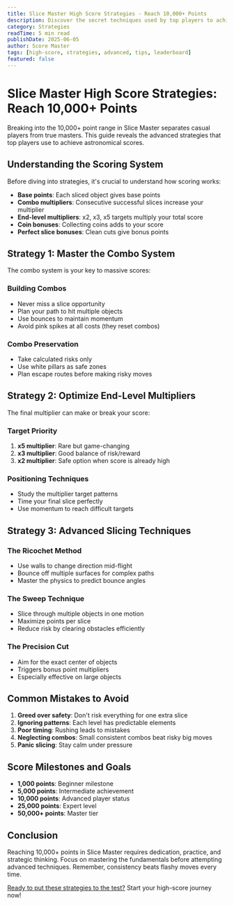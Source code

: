 ```yaml
---
title: Slice Master High Score Strategies - Reach 10,000+ Points
description: Discover the secret techniques used by top players to achieve massive scores in Slice Master.
category: Strategies
readTime: 5 min read
publishDate: 2025-06-05
author: Score Master
tags: [high-score, strategies, advanced, tips, leaderboard]
featured: false
---
```


# Slice Master High Score Strategies: Reach 10,000+ Points

Breaking into the 10,000+ point range in Slice Master separates casual players from true masters. This guide reveals the advanced strategies that top players use to achieve astronomical scores.

## Understanding the Scoring System

Before diving into strategies, it's crucial to understand how scoring works:

- **Base points**: Each sliced object gives base points
- **Combo multipliers**: Consecutive successful slices increase your multiplier
- **End-level multipliers**: x2, x3, x5 targets multiply your total score
- **Coin bonuses**: Collecting coins adds to your score
- **Perfect slice bonuses**: Clean cuts give bonus points

## Strategy 1: Master the Combo System

The combo system is your key to massive scores:

### Building Combos
- Never miss a slice opportunity
- Plan your path to hit multiple objects
- Use bounces to maintain momentum
- Avoid pink spikes at all costs (they reset combos)

### Combo Preservation
- Take calculated risks only
- Use white pillars as safe zones
- Plan escape routes before making risky moves

## Strategy 2: Optimize End-Level Multipliers

The final multiplier can make or break your score:

### Target Priority
1. **x5 multiplier**: Rare but game-changing
2. **x3 multiplier**: Good balance of risk/reward
3. **x2 multiplier**: Safe option when score is already high

### Positioning Techniques
- Study the multiplier target patterns
- Time your final slice perfectly
- Use momentum to reach difficult targets

## Strategy 3: Advanced Slicing Techniques

### The Ricochet Method
- Use walls to change direction mid-flight
- Bounce off multiple surfaces for complex paths
- Master the physics to predict bounce angles

### The Sweep Technique
- Slice through multiple objects in one motion
- Maximize points per slice
- Reduce risk by clearing obstacles efficiently

### The Precision Cut
- Aim for the exact center of objects
- Triggers bonus point multipliers
- Especially effective on large objects

## Common Mistakes to Avoid

1. **Greed over safety**: Don't risk everything for one extra slice
2. **Ignoring patterns**: Each level has predictable elements
3. **Poor timing**: Rushing leads to mistakes
4. **Neglecting combos**: Small consistent combos beat risky big moves
5. **Panic slicing**: Stay calm under pressure

## Score Milestones and Goals

- **1,000 points**: Beginner milestone
- **5,000 points**: Intermediate achievement
- **10,000 points**: Advanced player status
- **25,000 points**: Expert level
- **50,000+ points**: Master tier

## Conclusion

Reaching 10,000+ points in Slice Master requires dedication, practice, and strategic thinking. Focus on mastering the fundamentals before attempting advanced techniques. Remember, consistency beats flashy moves every time.

[Ready to put these strategies to the test?](/#play-game) Start your high-score journey now! 